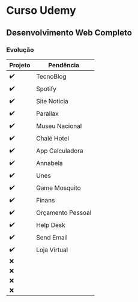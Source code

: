 # Curso Udemy

## Desenvolvimento Web Completo

### Evolução


| Projeto | Pendência |
| ----------- | ----------- |
| :heavy_check_mark: | TecnoBlog |
| :heavy_check_mark: | Spotify |
|:heavy_check_mark:|Site Noticia|
|:heavy_check_mark:|Parallax|
|:heavy_check_mark:|Museu Nacional|
|:heavy_check_mark:|Chalé Hotel|
|:heavy_check_mark:|App Calculadora|
|:heavy_check_mark:|Annabela|
|:heavy_check_mark:| Unes|
|:heavy_check_mark:| Game Mosquito|
|:heavy_check_mark:| Finans|
|:heavy_check_mark:| Orçamento Pessoal|
|:heavy_check_mark:| Help Desk|
|:heavy_check_mark:| Send Email |
|:heavy_check_mark:| Loja Virtual |
|:x:||
|:x:||
|:x:||
|:x:||
